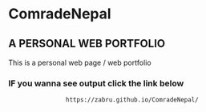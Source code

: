 # ComradeNepal

## A PERSONAL WEB PORTFOLIO

This is a personal web page / web portfolio 


### IF you wanna see output click the link below

                    https://zabru.github.io/ComradeNepal/
